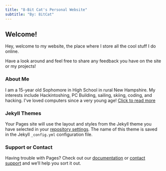 ```yaml
---
title: "8-Bit Cat's Personal Website"
subtitle: "By: 8itCat"
---
```


## Welcome!

Hey, welcome to my website, the place where I store all the cool stuff I do online.

Have a look around and feel free to share any feedback you have on the site or my projects!

### About Me

I am a 15-year old Sophomore in High School in rural New Hampshire. My interests include Hackintoshing, PC Building, sailing, skiing, coding, and hacking.
I've loved computers since a very young age!
[Click to read more](https://8itcat.github.io/About-Me/)

### Jekyll Themes

Your Pages site will use the layout and styles from the Jekyll theme you have selected in your [repository settings](https://github.com/8itCat/8itCat.github.io/settings/pages). The name of this theme is saved in the Jekyll `_config.yml` configuration file.

### Support or Contact

Having trouble with Pages? Check out our [documentation](https://docs.github.com/categories/github-pages-basics/) or [contact support](https://support.github.com/contact) and we’ll help you sort it out. 
